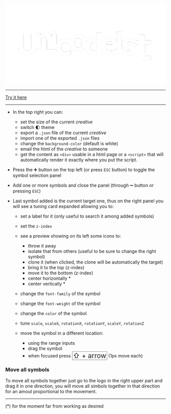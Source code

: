
![Unicodeist](https://github.com/fedeghe/Unicodeist/blob/master/src/img/unicodeist.png?raw=true)
                


---
[Try it here](https://fedeghe.github.io/Unicodeist/)

---
- In the top right you can:
    - set the size of the current _creative_
    - switch 🌓 theme
    - export a `.json` file of the current _creative_
    - import one of the exported `.json` files
    - change the `background-color` (default is white)
    - email the html of the _creative_ to someone
    - get the content as `<div>` usable in a html page or a `<script>` that will automatically render it exactly where you put the script.

- Press the ➕ button on the top left (or press `ESC` button) to toggle the symbol selection panel  
- Add one or more symbols and close the panel (through ➖ button or pressing `ESC`)  
- Last symbol added is the current target one, thus on the right panel you will see a tuning card expanded allowing you to: 
    - set a label for it (only useful to search it among added symbols)
    - set the `z-index`
    - see a preview showing on its left some icons to:
        - throw it away 
        - isolate that from others (useful to be sure to change the right symbol)
        - clone it  (when clicked, the clone will be automatically the target)
        - bring it to the top (z-index)
        - move it to the bottom (z-index)
        - center horizontally *
        - center vertically *  
            
    - change the `font-family` of the symbol  
    - change the `font-weight` of the symbol
    - change the `color` of the symbol
    - tune `scale`, `scaleX`, `rotationX`, `rotationY`, `scaleY`, `rotationZ`
    - move the symbol in a different location:  
        - using the range inputs
        - drag the symbol
        - when focused press <span style="padding:0px 2px;font-size:1.5em;position:relative;top:2px;border:1px solid gray">⇧ + arrow</span> (1px move each)

### Move all symbols
To move all symbols together just go to the logo in the right upper part and drag it in one direction, you will move all simbols together in that direction for an amout proportional to the movement.


---
\(*) for the moment far from working as desired

